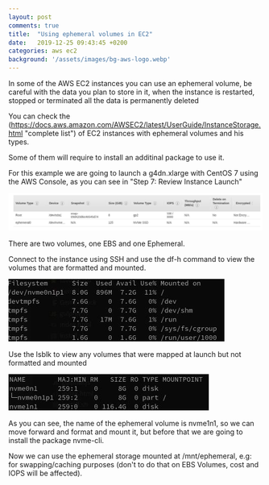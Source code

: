 ```yaml
---
layout: post
comments: true
title:  "Using ephemeral volumes in EC2"
date:   2019-12-25 09:43:45 +0200
categories: aws ec2
background: '/assets/images/bg-aws-logo.webp'
---
```


In some of the AWS EC2 instances you can use an ephemeral volume, be careful with the data you plan to store in it, when the instance is restarted, stopped or terminated all the data is permanently deleted

You can check the (https://docs.aws.amazon.com/AWSEC2/latest/UserGuide/InstanceStorage.html "complete list") of EC2 instances with ephemeral volumes and his types.

Some of them will require to install an additinal package to use it.

For this example we are going to launch a g4dn.xlarge with CentOS 7 using the AWS Console, as you can see in "Step 7: Review Instance Launch" 

![Storage](/assets/images/instance-storage-disk.jpg)

There are two volumes, one EBS and one Ephemeral.

Connect to the instance using SSH and use the df-h command to view the volumes that are formatted and mounted. 

![df -h](/assets/images/df-h.jpg)

Use the lsblk to view any volumes that were mapped at launch but not formatted and mounted

![lsblk](/assets/images/lsblk.jpg)

As you can see, the name of the ephemeral volume is nvme1n1, so we can move forward and format and mount it, but before that we are going to install the package nvme-cli.

<script src="https://gist.github.com/carlesloriente/5dbd6acf64090bba9593146185c11183.js"></script>

Now we can use the ephemeral storage mounted at /mnt/ephemeral, e.g: for swapping/caching purposes (don't to do that on EBS Volumes, cost and IOPS will be affected).